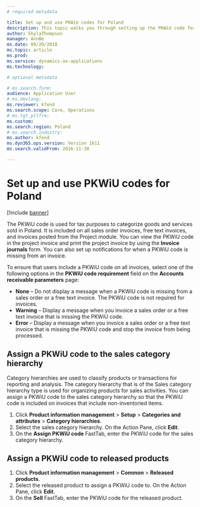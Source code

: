 ```yaml
---
# required metadata

title: Set up and use PKWiU codes for Poland
description: This topic walks you through setting up the PKWiU code for Poland.  
author: ShylaThompson
manager: AnnBe
ms.date: 09/20/2018
ms.topic: article
ms.prod: 
ms.service: dynamics-ax-applications
ms.technology: 

# optional metadata

# ms.search.form: 
audience: Application User
# ms.devlang: 
ms.reviewer: kfend
ms.search.scope: Core, Operations
# ms.tgt_pltfrm: 
ms.custom: 
ms.search.region: Poland
# ms.search.industry: 
ms.author: kfend
ms.dyn365.ops.version: Version 1611
ms.search.validFrom: 2016-11-30

---
```


# Set up and use PKWiU codes for Poland

[!include [banner](../includes/banner.md)]

The PKWiU code is used for tax purposes to categorize goods and services sold in Poland. It is included on all sales order invoices, free text invoices, and invoices posted from the Project module. You can view the PKWiU code in the project invoice and print the project invoice by using the **Invoice journals** form. You can also set up notifications for when a PKWiU code is missing from an invoice.

To ensure that users include a PKWiU code on all invoices, select one of the following options in the **PKWiU code requirement** field on the **Accounts receivable parameters** page: 
- **None** – Do not display a message when a PKWiU code is missing from a sales order or a free text invoice. The PKWiU code is not required for invoices. 
- **Warning** – Display a message when you invoice a sales order or a free text invoice that is missing the PKWiU code. 
- **Error** – Display a message when you invoice a sales order or a free text invoice that is missing the PKWiU code and stop the invoice from being processed. 

## Assign a PKWiU code to the sales category hierarchy

Category hierarchies are used to classify products or transactions for reporting and analysis. The category hierarchy that is of the Sales category hierarchy type is used for organizing products for sales activities. You can assign a PKWiU code to the sales category hierarchy so that the PKWiU code is included on invoices that include non-inventoried items. 

1. Click **Product information management** > **Setup** > **Categories and attributes** > **Category hierarchies**. 
2. Select the sales category hierarchy. On the Action Pane, click **Edit**. 
3. On the **Assign PKWiU code** FastTab, enter the PKWiU code for the sales category hierarchy. 

## Assign a PKWiU code to released products

1. Click **Product information management** > **Common** > **Released products**. 
2. Select the released product to assign a PKWiU code to. On the Action Pane, click **Edit**. 
3. On the **Sell** FastTab, enter the PKWiU code for the released product. 
